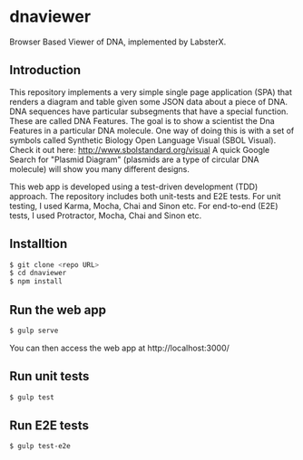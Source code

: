 # dnaviewer
Browser Based Viewer of DNA, implemented by LabsterX.

## Introduction
This repository implements a very simple single page application (SPA) that renders a diagram
and table given some JSON data about a piece of DNA. DNA sequences have particular subsegments that have a special
function. These are called DNA Features. The goal is to show a scientist the Dna Features in a particular DNA
molecule. One way of doing this is with a set of symbols called Synthetic Biology Open Language Visual (SBOL Visual).
Check it out here: http://www.sbolstandard.org/visual
A quick Google Search for "Plasmid Diagram" (plasmids are a type of circular DNA molecule) will show you many different
designs.

This web app is developed using a test-driven development (TDD) approach. The repository includes both unit-tests and E2E tests. For unit testing, I used Karma, Mocha, Chai and Sinon etc. For end-to-end (E2E) tests, I used Protractor, Mocha, Chai and Sinon etc.


Installtion
-----------

```sh
$ git clone <repo URL>
$ cd dnaviewer
$ npm install
```

Run the web app
---------------

```sh
$ gulp serve
```
You can then access the web app at http://localhost:3000/

Run unit tests
--------------

```sh
$ gulp test
```

Run E2E tests
--------------

```sh
$ gulp test-e2e
```



